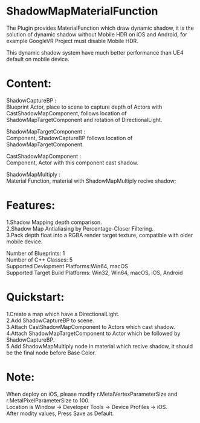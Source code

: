 # ShadowMapMaterialFunction

The Plugin provides MaterialFunction which draw dynamic shadow, it is the solution of dynamic shadow without Mobile HDR on iOS and Android, for example GoogleVR Project must disable Mobile HDR.

This dynamic shadow system have much better performance than UE4 default on mobile device.

# Content:
ShadowCaptureBP :<br>
Blueprint Actor, place to scene to capture depth of Actors with CastShadowMapComponent, follows location of ShadowMapTargetComponent and rotation of DirectionalLight.

ShadowMapTargetComponent :<br>
Component, ShadowCaptureBP follows location of ShadowMapTargetComponent.

CastShadowMapComponent :<br>
Component, Actor with this component cast shadow.

ShadowMapMultiply :<br>
Material Function, material with ShadowMapMultiply recive shadow;

# Features:

1.Shadow Mapping depth comparison.<br>
2.Shadow Map Antialiasing by Percentage-Closer Filtering.<br>
3.Pack depth float into a RGBA render target texture, compatible with older mobile device.<br>

Number of Blueprints: 1<br>
Number of C++ Classes: 5<br>
Supported Devlopment Platforms:Win64, macOS<br>
Supported Target Build Platforms: Win32, Win64, macOS, iOS, Android<br>

# Quickstart:
1.Create a map which have a DirectionalLight.<br>
2.Add ShadowCaptureBP to scene.<br>
3.Attach CastShadowMapComponent to Actors which cast shadow.<br>
4.Attach ShadowMapTargetComponent to Actor which be followed by ShadowCaptureBP.<br>
5.Add ShadowMapMultiply node in material which recive shadow, it should be the final node before Base Color.<br>

# Note:
When deploy on iOS, please modify r.MetalVertexParameterSize and r.MetalPixelParameterSize to 100.<br>
Location is Window -> Developer Tools -> Device Profiles -> iOS.<br>
After modity values, Press Save as Default.<br>


